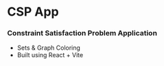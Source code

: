 # CSP App

### Constraint Satisfaction Problem Application
- Sets & Graph Coloring
- Built using React + Vite